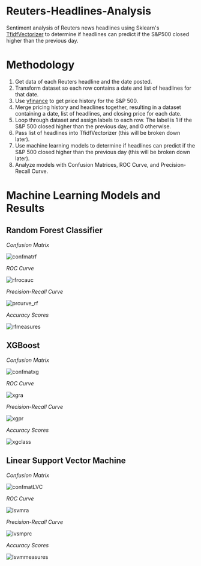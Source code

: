 # Reuters-Headlines-Analysis
Sentiment analysis of Reuters news headlines using Sklearn's [TfidfVectorizer](https://scikit-learn.org/stable/modules/generated/sklearn.feature_extraction.text.TfidfVectorizer.html) to determine if headlines can predict if the S&P500 closed higher than the previous day.


# Methodology
1) Get data of each Reuters headline and the date posted.
2) Transform dataset so each row contains a date and list of headlines for that date.
3) Use [yfinance](https://pypi.org/project/yfinance/) to get price history for the S&P 500.
4) Merge pricing history and headlines together, resulting in a dataset containing a date, list of headlines, and closing price for each date.
5) Loop through dataset and assign labels to each row. The label is 1 if the S&P 500 closed higher than the previous day, and 0 otherwise.
6) Pass list of headlines into TfidfVectorizer (this will be broken down later).
7) Use machine learning models to determine if headlines can predict if the S&P 500 closed higher than the previous day (this will be broken down later).
8) Analyze models with Confusion Matrices, ROC Curve, and Precision-Recall Curve.
# Machine Learning Models and Results
## Random Forest Classifier
*Confusion Matrix*

![confmatrf](https://user-images.githubusercontent.com/70597605/104616475-53ebb880-5658-11eb-95dd-49bbb82a7835.png)

*ROC Curve*

![rfrocauc](https://user-images.githubusercontent.com/70597605/104617213-2c492000-5659-11eb-96dd-3c5dd076fc68.png)

*Precision-Recall Curve*

![prcurve_rf](https://user-images.githubusercontent.com/70597605/104616414-446c6f80-5658-11eb-8294-7cd6b4b67fcf.png)

*Accuracy Scores*

![rfmeasures](https://user-images.githubusercontent.com/70597605/104617209-2b17f300-5659-11eb-9542-d95a68d2cc9c.png)



## XGBoost
*Confusion Matrix*

![confmatxg](https://user-images.githubusercontent.com/70597605/104616797-bc3a9a00-5658-11eb-83c1-07d4298462b3.png)

*ROC Curve*

![xgra](https://user-images.githubusercontent.com/70597605/104616796-bba20380-5658-11eb-9597-98fd73513252.png)

*Precision-Recall Curve*

![xgpr](https://user-images.githubusercontent.com/70597605/104616795-bba20380-5658-11eb-9d99-ad7caf479180.png)

*Accuracy Scores*

![xgclass](https://user-images.githubusercontent.com/70597605/104616794-bba20380-5658-11eb-9aee-37b5a60d4c3f.png)

## Linear Support Vector Machine
*Confusion Matrix*

![confmatLVC](https://user-images.githubusercontent.com/70597605/104617268-3cf99600-5659-11eb-83c7-eae5b766cdac.png)

*ROC Curve*

![lsvmra](https://user-images.githubusercontent.com/70597605/104617266-3cf99600-5659-11eb-8053-3456be72b657.png)

*Precision-Recall Curve*

![lvsmprc](https://user-images.githubusercontent.com/70597605/104617265-3c60ff80-5659-11eb-865a-35e6eeda6e0e.png)

*Accuracy Scores*

![lsvmmeasures](https://user-images.githubusercontent.com/70597605/104617263-3c60ff80-5659-11eb-90a2-8d2bd633fcfd.png)
